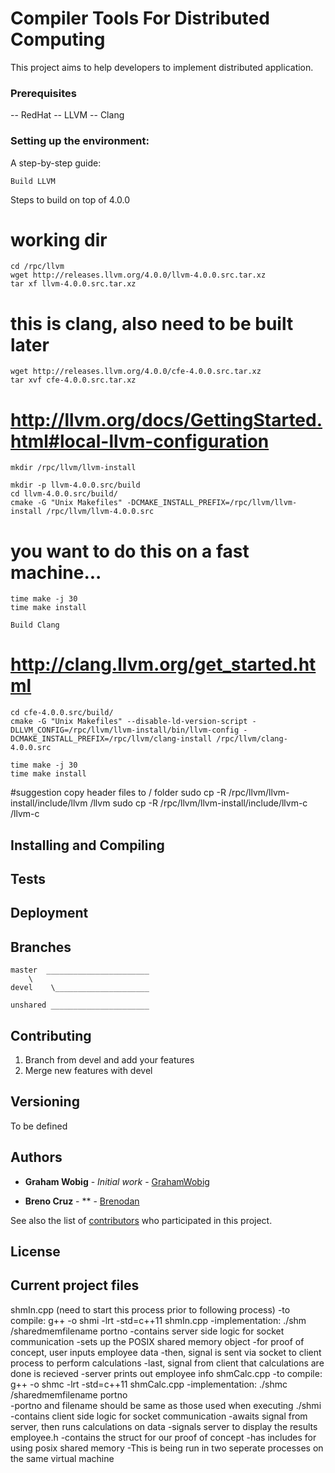 # Compiler Tools For Distributed Computing

This project aims to help developers to implement distributed application.

### Prerequisites

 -- RedHat
 -- LLVM
 -- Clang

### Setting up the environment:

A step-by-step guide:

```
Build LLVM
```
Steps to build on top of 4.0.0
# working dir
	cd /rpc/llvm
	wget http://releases.llvm.org/4.0.0/llvm-4.0.0.src.tar.xz
	tar xf llvm-4.0.0.src.tar.xz

# this is clang, also need to be built later
	wget http://releases.llvm.org/4.0.0/cfe-4.0.0.src.tar.xz
	tar xvf cfe-4.0.0.src.tar.xz 

# http://llvm.org/docs/GettingStarted.html#local-llvm-configuration
	mkdir /rpc/llvm/llvm-install 
	
	mkdir -p llvm-4.0.0.src/build
	cd llvm-4.0.0.src/build/
	cmake -G "Unix Makefiles" -DCMAKE_INSTALL_PREFIX=/rpc/llvm/llvm-install /rpc/llvm/llvm-4.0.0.src


# you want to do this on a fast machine...
	time make -j 30
	time make install
	
```
Build Clang
```
# http://clang.llvm.org/get_started.html

	cd cfe-4.0.0.src/build/
	cmake -G "Unix Makefiles" --disable-ld-version-script -DLLVM_CONFIG=/rpc/llvm/llvm-install/bin/llvm-config -			DCMAKE_INSTALL_PREFIX=/rpc/llvm/clang-install /rpc/llvm/clang-4.0.0.src

	time make -j 30
	time make install

#suggestion copy header files to / folder
	sudo cp -R /rpc/llvm/llvm-install/include/llvm /llvm
	sudo cp -R /rpc/llvm/llvm-install/include/llvm-c /llvm-c


## Installing and Compiling


## Tests


## Deployment


## Branches
	
	master  _______________________
		\
	devel	 \_____________________
	
	unshared ______________________
	
## Contributing

1. Branch from devel and add your features
2. Merge new features with devel

## Versioning

To be defined

## Authors

* **Graham Wobig** - *Initial work* - [GrahamWobig](https://github.com/grahamwobig)

* **Breno Cruz** - ** - [Brenodan](https://github.com/brenodan)

See also the list of [contributors](https://github.com/your/project/contributors) who participated in this project.

## License


## Current project files

shmIn.cpp (need to start this process prior to following process)
	-to compile: g++ -o shmi -lrt -std=c++11 shmIn.cpp
	-implementation: ./shm /sharedmemfilename portno
	-contains server side logic for socket communication
	-sets up the POSIX shared memory object
	-for proof of concept, user inputs employee data
	-then, signal is sent via socket to client process to perform calculations
	-last, signal from client that calculations are done is recieved 
	-server prints out employee info
shmCalc.cpp
	-to compile: g++ -o shmc -lrt -std=c++11 shmCalc.cpp
	-implementation: ./shmc /sharedmemfilename portno  
		-portno and filename should be same as those used when executing ./shmi
	-contains client side logic for socket communication
	-awaits signal from server, then runs calculations on data 
	-signals server to display the results
employee.h
	-contains the struct for our proof of concept
	-has includes for using posix shared memory
-This is being run in two seperate processes on the same virtual machine
